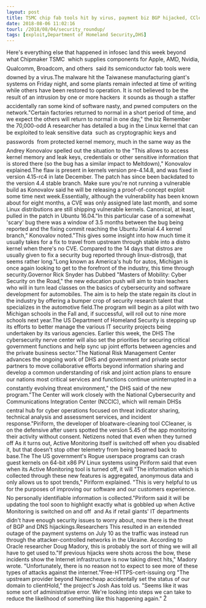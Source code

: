 ```yaml
---
layout: post
title: TSMC chip fab tools hit by virus, payment biz BGP hijacked, CCleaner gets weird  and more
date: 2018-08-06 11:02:16
tourl: /2018/08/04/security_roundup/
tags: [exploit,Department of Homeland Security,DHS]
---
```

Here's everything else that happened in infosec land this week beyond what Chipmaker TSMC  which supplies components for Apple, AMD, Nvidia, Qualcomm, Broadcom, and others  said its semiconductor fab tools were downed by a virus.The malware hit the Taiwanese manufacturing giant's systems on Friday night, and some plants remain infected at time of writing while others have been restored to operation. It is not believed to be the result of an intrusion by one or more hackers  it sounds as though a staffer accidentally ran some kind of software nasty, and pwned computers on the network."Certain factories returned to normal in a short period of time, and we expect the others will return to normal in one day," the biz Remember the 70,000-odd A researcher has detailed a bug in the Linux kernel that can be exploited to leak sensitive data  such as cryptographic keys and passwords  from protected kernel memory, much in the same way as the Andrey Konovalov spelled out the situation to the "This allows to access kernel memory and leak keys, credentials or other sensitive information that is stored there (so the bug has a similar impact to Meltdown)," Konovalov explained.The flaw is present in kernels version pre-4.14.8, and was fixed in version 4.15-rc4 in late December. The patch has since been backdated to the version 4.4 stable branch. Make sure you're not running a vulnerable build as Konovalov said he will be releasing a proof-of-concept exploit some time next week.Essentially, although the vulnerability has been known about for eight months, a CVE was only assigned late last month, and some Linux distributions are still shipping vulnerable kernels. Canonical, at least, pulled in the patch in Ubuntu 16.04."In this particular case of a somewhat 'scary' bug there was a window of 3.5 months between the bug being reported and the fixing commit reaching the Ubuntu Xenial 4.4 kernel branch," Konovalov noted."This gives some insight into how much time it usually takes for a fix to travel from upstream through stable into a distro kernel when there's no CVE. Compared to the 14 days that distros are usually given to fix a security bug reported through linux-distros@, that seems rather long."Long known as America's hub for autos, Michigan is once again looking to get to the forefront of the industry, this time through security.Governor Rick Snyder has Dubbed "Masters of Mobility: Cyber Security on the Road," the new education push will aim to train teachers who will in turn lead classes on the basics of cybersecurity and software development for automobiles. The aim is to help the state regain its clout in the industry by offering a bumper crop of security research talent that specializes in the automotive field.The program will begin as a pilot with two Michigan schools in the Fall and, if successful, will roll out to nine more schools next year.The US Department of Homeland Security is stepping up its efforts to better manage the various IT security projects being undertaken by its various agencies. Earlier this week, the DHS The cybersecurity nerve center will also set the priorities for securing critical government functions and help sync up joint efforts between agencies and the private business sector."The National Risk Management Center advances the ongoing work of DHS and government and private sector partners to move collaborative efforts beyond information sharing and develop a common understanding of risk and joint action plans to ensure our nations most critical services and functions continue uninterrupted in a constantly evolving threat environment," the DHS said of the new program."The Center will work closely with the National Cybersecurity and Communications Integration Center (NCCIC), which will remain DHSs central hub for cyber operations focused on threat indicator sharing, technical analysis and assessment services, and incident response."Piriform, the developer of bloatware-cleaning tool CCleaner, is on the defensive after users spotted the version 5.45 of the app monitoring their activity without consent. Netizens noted that even when they turned off As it turns out, Active Monitoring itself is switched off when you disabled it, but that doesn't stop other telemetry from being beamed back to base.The The US government's Rogue userspace programs can crash guest kernels on 64-bit x86 PV Linux systems using Piriform said that even when its Active Monitoring tool is turned off, it will "The information which is collected through these new features is aggregated, anonymous data and only allows us to spot trends," Piriform explained. "This is very helpful to us for the purposes of improving our software and our customers experience. No personally identifiable information is collected."Piriform said it will be updating the tool soon to highlight exactly what is gobbled up when Active Monitoring is switched on and off  and As if retail giants' IT departments didn't have enough security issues to worry about, now there is the threat of BGP and DNS hijackings.Researchers This resulted in an extended outage of the payment systems on July 10 as the traffic was instead run through the attacker-controlled networks in the Ukraine. According to Oracle researcher Doug Madory, this is probably the sort of thing we will all have to get used to."If previous hijacks were shots across the bow, these incidents show the Internet infrastructure is now taking direct hits," Madory wrote. "Unfortunately, there is no reason not to expect to see more of these types of attacks against the internet."Free-HTTPS-cert-issuing org "The upstream provider beyond Namecheap accidentally set the status of our domain to clientHold," the project's Josh Aas told us. "Seems like it was some sort of administrative error. We're looking into steps we can take to reduce the likelihood of something like this happening again." Ž